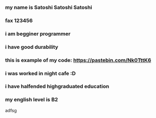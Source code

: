 ### my name is Satoshi Satoshi Satoshi
### fax 123456
### i am begginer programmer
### i have good durability
### this is example of my code: https://pastebin.com/Nk0TttK6
### i was worked in night cafe :D
### i have halfended highgraduated education
### my english level is B2
adfsg
